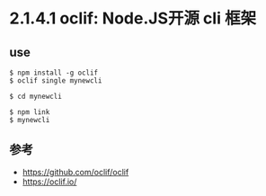 # 2.1.4.1 oclif: Node.JS开源 cli 框架

## use

```
$ npm install -g oclif
$ oclif single mynewcli

$ cd mynewcli

$ npm link
$ mynewcli
```


## 参考
- https://github.com/oclif/oclif
- https://oclif.io/
